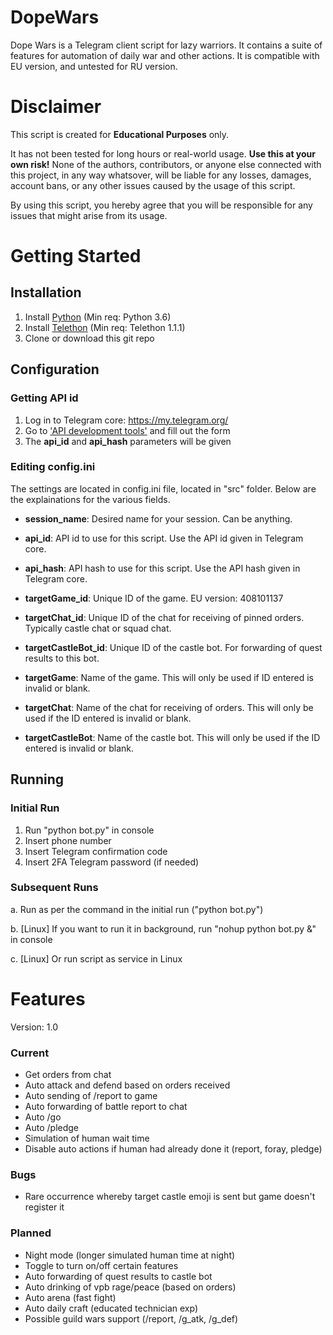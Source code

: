 # DopeWars
Dope Wars is a Telegram client script for lazy warriors. It contains a suite of features for automation of daily war and other actions. It is compatible with EU version, and untested for RU version.

# Disclaimer
This script is created for <b>Educational Purposes</b> only. 

It has not been tested for long hours or real-world usage. <b>Use this at your own risk!</b> None of the authors, contributors, or anyone else connected with this project, in any way whatsover, will be liable for any losses, damages, account bans, or any other issues caused by the usage of this script.

By using this script, you hereby agree that you will be responsible for any issues that might arise from its usage.

# Getting Started
## Installation
1. Install [Python](https://www.python.org/downloads/) (Min req: Python 3.6)
2. Install [Telethon](https://github.com/LonamiWebs/Telethon) (Min req: Telethon 1.1.1)
3. Clone or download this git repo

## Configuration
### Getting API id
1. Log in to Telegram core: https://my.telegram.org/
2. Go to ['API development tools'](https://my.telegram.org/apps) and fill out the form
3. The <b>api_id</b> and <b>api_hash</b> parameters will be given

### Editing config.ini
The settings are located in config.ini file, located in "src" folder. Below are the explainations for the various fields.

* <b>session_name</b>: Desired name for your session. Can be anything.
* <b>api_id</b>: API id to use for this script. Use the API id given in Telegram core.
* <b>api_hash</b>: API hash to use for this script. Use the API hash given in Telegram core.

* <b>targetGame_id</b>: Unique ID of the game. EU version: 408101137
* <b>targetChat_id</b>: Unique ID of the chat for receiving of pinned orders. Typically castle chat or squad chat.
* <b>targetCastleBot_id</b>: Unique ID of the castle bot. For forwarding of quest results to this bot.

* <b>targetGame</b>: Name of the game. This will only be used if ID entered is invalid or blank.
* <b>targetChat</b>: Name of the chat for receiving of orders. This will only be used if the ID entered is invalid or blank.
* <b>targetCastleBot</b>: Name of the castle bot. This will only be used if the ID entered is invalid or blank.

## Running
### Initial Run
1. Run "python bot.py" in console
2. Insert phone number
3. Insert Telegram confirmation code
4. Insert 2FA Telegram password (if needed)

### Subsequent Runs
a. Run as per the command in the initial run ("python bot.py")

b. [Linux] If you want to run it in background, run "nohup python bot.py &" in console

c. [Linux] Or run script as service in Linux

# Features
Version: 1.0

### Current
* Get orders from chat
* Auto attack and defend based on orders received
* Auto sending of /report to game
* Auto forwarding of battle report to chat
* Auto /go
* Auto /pledge
* Simulation of human wait time
* Disable auto actions if human had already done it (report, foray, pledge)

### Bugs
* Rare occurrence whereby target castle emoji is sent but game doesn't register it

### Planned
* Night mode (longer simulated human time at night)
* Toggle to turn on/off certain features
* Auto forwarding of quest results to castle bot
* Auto drinking of vpb rage/peace (based on orders)
* Auto arena (fast fight)
* Auto daily craft (educated technician exp)
* Possible guild wars support (/report, /g_atk, /g_def)
